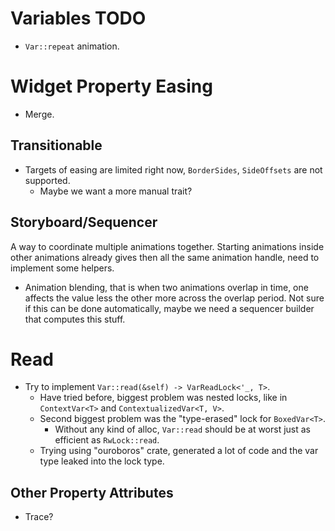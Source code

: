 # Variables TODO

* `Var::repeat` animation.

# Widget Property Easing

* Merge.

## Transitionable

* Targets of easing are limited right now, `BorderSides`, `SideOffsets` are not supported.
    - Maybe we want a more manual trait?

## Storyboard/Sequencer

A way to coordinate multiple animations together. Starting animations inside other animations already gives then all the same animation handle, need to implement some helpers.

* Animation blending, that is when two animations overlap in time, one affects the value less the other more across the
 overlap period. Not sure if this can be done automatically, maybe we need a sequencer builder that computes this stuff.

 # Read

 * Try to implement `Var::read(&self) -> VarReadLock<'_, T>`.
    - Have tried before, biggest problem was nested locks, like in `ContextVar<T>` and `ContextualizedVar<T, V>`.
    - Second biggest problem was the "type-erased" lock for `BoxedVar<T>`.
        - Without any kind of alloc, `Var::read` should be at worst just as efficient as `RwLock::read`.
    - Trying using "ouroboros" crate, generated a lot of code and the var type leaked into the lock type.

## Other Property Attributes

* Trace?